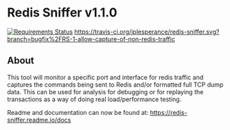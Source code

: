 # Redis Sniffer v1.1.0
[![Requirements Status](https://requires.io/github/jplesperance/redis-sniffer/requirements.svg?branch=bugfix%2FRS-1-allow-capture-of-non-redis-traffic)](https://requires.io/github/jplesperance/redis-sniffer/requirements/?branch=bugfix%2FRS-1-allow-capture-of-non-redis-traffic)  https://travis-ci.org/jplesperance/redis-sniffer.svg?branch=bugfix%2FRS-1-allow-capture-of-non-redis-traffic

## About

This tool will monitor a specific port and interface for redis traffic and captures the commands being sent to Redis and/or formatted full TCP dump data.  This can be used for analysis for debugging or for replaying the transactions as a way of doing real load/performance testing.

Readme and documentation can now be found at: https://redis-sniffer.readme.io/docs
